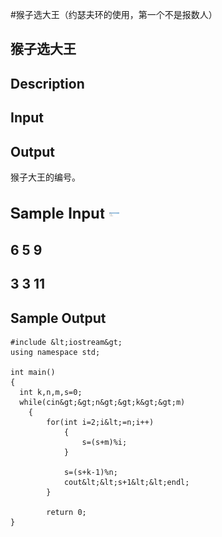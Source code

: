 #猴子选大王（约瑟夫环的使用，第一个不是报数人）
##  猴子选大王



##  Description

 

 

##  Input

 

##  Output

 猴子大王的编号。

 

##  
  
  <h2 style="margin:0px; font-family:'Helvetica Neue',Helvetica,Arial,sans-serif; font-size:24px; line-height:36px"> Sample Input <img width="16" src="https://raw.githubusercontent.com/Double2hao/xujiajia_blog/main/img/1720.png" id="copy_input" alt="" style="height:auto; border:0px; vertical-align:middle">

##  6 5 9

##  3 3 11 
    
    

##  Sample Output

```
#include &lt;iostream&gt;
using namespace std;

int main()
{
  int k,n,m,s=0;
  while(cin&gt;&gt;n&gt;&gt;k&gt;&gt;m)
    {
        for(int i=2;i&lt;=n;i++)
            {
                s=(s+m)%i;
            }

            s=(s+k-1)%n;
            cout&lt;&lt;s+1&lt;&lt;endl;
        }

        return 0;
}
```